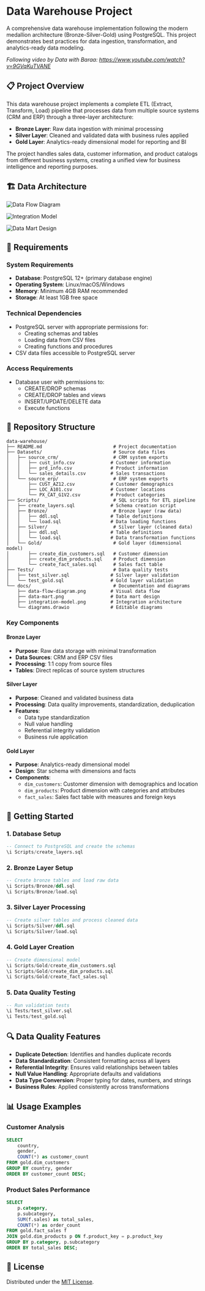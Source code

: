 # Data Warehouse Project

A comprehensive data warehouse implementation following the modern medallion architecture (Bronze-Silver-Gold) using PostgreSQL. This project demonstrates best practices for data ingestion, transformation, and analytics-ready data modeling.

*Following video by Data with Baraa: https://www.youtube.com/watch?v=9GVqKuTVANE*

## 📋 Project Overview

This data warehouse project implements a complete ETL (Extract, Transform, Load) pipeline that processes data from multiple source systems (CRM and ERP) through a three-layer architecture:

- **Bronze Layer**: Raw data ingestion with minimal processing
- **Silver Layer**: Cleaned and validated data with business rules applied
- **Gold Layer**: Analytics-ready dimensional model for reporting and BI

The project handles sales data, customer information, and product catalogs from different business systems, creating a unified view for business intelligence and reporting purposes.

## 🏗️ Data Architecture

![Data Flow Diagram](docs/data-flow-diagram.png)

![Integration Model](docs/integration-model.png)

![Data Mart Design](docs/data-mart.png)

## 🔧 Requirements

### System Requirements

- **Database**: PostgreSQL 12+ (primary database engine)
- **Operating System**: Linux/macOS/Windows
- **Memory**: Minimum 4GB RAM recommended
- **Storage**: At least 1GB free space

### Technical Dependencies

- PostgreSQL server with appropriate permissions for:
  - Creating schemas and tables
  - Loading data from CSV files
  - Creating functions and procedures
- CSV data files accessible to PostgreSQL server

### Access Requirements

- Database user with permissions to:
  - CREATE/DROP schemas
  - CREATE/DROP tables and views
  - INSERT/UPDATE/DELETE data
  - Execute functions

## 📁 Repository Structure

```
data-warehouse/
├── README.md                          # Project documentation
├── Datasets/                          # Source data files
│   ├── source_crm/                    # CRM system exports
│   │   ├── cust_info.csv             # Customer information
│   │   ├── prd_info.csv              # Product information
│   │   └── sales_details.csv         # Sales transactions
│   └── source_erp/                    # ERP system exports
│       ├── CUST_AZ12.csv             # Customer demographics
│       ├── LOC_A101.csv              # Customer locations
│       └── PX_CAT_G1V2.csv           # Product categories
├── Scripts/                           # SQL scripts for ETL pipeline
│   ├── create_layers.sql             # Schema creation script
│   ├── Bronze/                        # Bronze layer (raw data)
│   │   ├── ddl.sql                   # Table definitions
│   │   └── load.sql                  # Data loading functions
│   ├── Silver/                        # Silver layer (cleaned data)
│   │   ├── ddl.sql                   # Table definitions
│   │   └── load.sql                  # Data transformation functions
│   └── Gold/                          # Gold layer (dimensional model)
│       ├── create_dim_customers.sql   # Customer dimension
│       ├── create_dim_products.sql    # Product dimension
│       └── create_fact_sales.sql      # Sales fact table
├── Tests/                             # Data quality tests
│   ├── test_silver.sql               # Silver layer validation
│   └── test_gold.sql                 # Gold layer validation
└── docs/                              # Documentation and diagrams
    ├── data-flow-diagram.png         # Visual data flow
    ├── data-mart.png                 # Data mart design
    ├── integration-model.png         # Integration architecture
    └── diagrams.drawio               # Editable diagrams
```

### Key Components

#### Bronze Layer

- **Purpose**: Raw data storage with minimal transformation
- **Data Sources**: CRM and ERP CSV files
- **Processing**: 1:1 copy from source files
- **Tables**: Direct replicas of source system structures

#### Silver Layer

- **Purpose**: Cleaned and validated business data
- **Processing**: Data quality improvements, standardization, deduplication
- **Features**: 
  - Data type standardization
  - Null value handling
  - Referential integrity validation
  - Business rule application

#### Gold Layer

- **Purpose**: Analytics-ready dimensional model
- **Design**: Star schema with dimensions and facts
- **Components**:
  - `dim_customers`: Customer dimension with demographics and location
  - `dim_products`: Product dimension with categories and attributes
  - `fact_sales`: Sales fact table with measures and foreign keys

## 🚀 Getting Started

### 1. Database Setup

```sql
-- Connect to PostgreSQL and create the schemas
\i Scripts/create_layers.sql
```

### 2. Bronze Layer Setup

```sql
-- Create bronze tables and load raw data
\i Scripts/Bronze/ddl.sql
\i Scripts/Bronze/load.sql
```

### 3. Silver Layer Processing

```sql
-- Create silver tables and process cleaned data
\i Scripts/Silver/ddl.sql
\i Scripts/Silver/load.sql
```

### 4. Gold Layer Creation

```sql
-- Create dimensional model
\i Scripts/Gold/create_dim_customers.sql
\i Scripts/Gold/create_dim_products.sql
\i Scripts/Gold/create_fact_sales.sql
```

### 5. Data Quality Testing

```sql
-- Run validation tests
\i Tests/test_silver.sql
\i Tests/test_gold.sql
```

## 🔍 Data Quality Features

- **Duplicate Detection**: Identifies and handles duplicate records
- **Data Standardization**: Consistent formatting across all layers
- **Referential Integrity**: Ensures valid relationships between tables
- **Null Value Handling**: Appropriate defaults and validations
- **Data Type Conversion**: Proper typing for dates, numbers, and strings
- **Business Rules**: Applied consistently across transformations

## 📊 Usage Examples

### Customer Analysis

```sql
SELECT 
    country,
    gender,
    COUNT(*) as customer_count
FROM gold.dim_customers
GROUP BY country, gender
ORDER BY customer_count DESC;
```

### Product Sales Performance

```sql
SELECT 
    p.category,
    p.subcategory,
    SUM(f.sales) as total_sales,
    COUNT(*) as order_count
FROM gold.fact_sales f
JOIN gold.dim_products p ON f.product_key = p.product_key
GROUP BY p.category, p.subcategory
ORDER BY total_sales DESC;
```

## 📰 License

Distributed under the [MIT License](LICENSE).
